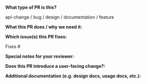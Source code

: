 **What type of PR is this?**

api-change / bug / design / documentation / feature


**What this PR does / why we need it:**


**Which issue(s) this PR fixes:**

Fixes #


**Special notes for your reviewer:**


**Does this PR introduce a user-facing change?:**


**Additional documentation (e.g. design docs, usage docs, etc.):**

